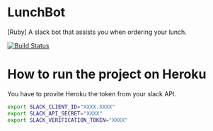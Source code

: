 # LunchBot
[Ruby] A slack bot that assists you when ordering your lunch.

[![Build Status](https://travis-ci.org/willcurry/LunchBot.svg?branch=master)](https://travis-ci.org/willcurry/LunchBot)

# How to run the project on Heroku

You have to provite Heroku the token from your
slack API.

``` bash
export SLACK_CLIENT_ID="XXXX.XXXX"
export SLACK_API_SECRET="XXXX"
export SLACK_VERIFICATION_TOKEN="XXXX"
```
```
